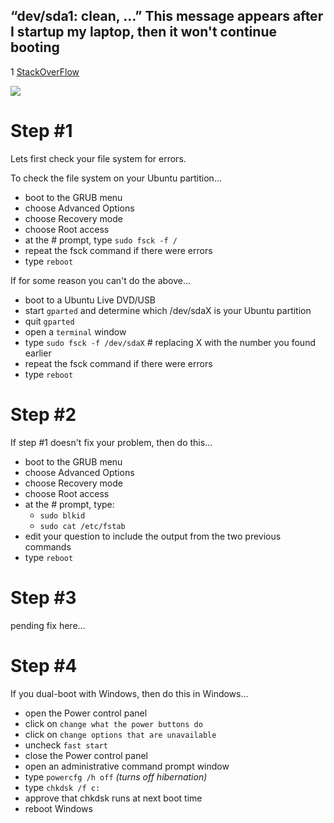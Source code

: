 

## “dev/sda1: clean, …” This message appears after I startup my laptop, then it won't continue booting

1 [StackOverFlow](https://askubuntu.com/questions/882385/dev-sda1-clean-this-message-appears-after-i-startup-my-laptop-then-it-w?fbclid=IwAR0bUiGmrGwJwAAVX8ntgK_YonpWI_kLsYqKJlrEJ7HaKh4aklKb5uBlMko)

![](https://i.imgur.com/FMel4DA.png)

# Step #1

Lets first check your file system for errors.

To check the file system on your Ubuntu partition...

-   boot to the GRUB menu
-   choose Advanced Options
-   choose Recovery mode
-   choose Root access
-   at the # prompt, type  `sudo fsck -f /`
-   repeat the fsck command if there were errors
-   type  `reboot`

If for some reason you can't do the above...

-   boot to a Ubuntu Live DVD/USB
-   start  `gparted`  and determine which /dev/sdaX is your Ubuntu partition
-   quit  `gparted`
-   open a  `terminal`  window
-   type  `sudo fsck -f /dev/sdaX`  # replacing X with the number you found earlier
-   repeat the fsck command if there were errors
-   type  `reboot`

# Step #2

If step #1 doesn't fix your problem, then do this...

-   boot to the GRUB menu
-   choose Advanced Options
-   choose Recovery mode
-   choose Root access
-   at the # prompt, type:
    -   `sudo blkid`
    -   `sudo cat /etc/fstab`
-   edit your question to include the output from the two previous commands
-   type  `reboot`

# Step #3

pending fix here...

# Step #4

If you dual-boot with Windows, then do this in Windows...

-   open the Power control panel
-   click on  `change what the power buttons do`
-   click on  `change options that are unavailable`
-   uncheck  `fast start`
-   close the Power control panel
-   open an administrative command prompt window
-   type  `powercfg /h off`  _(turns off hibernation)_
-   type  `chkdsk /f c:`
-   approve that chkdsk runs at next boot time
-   reboot Windows